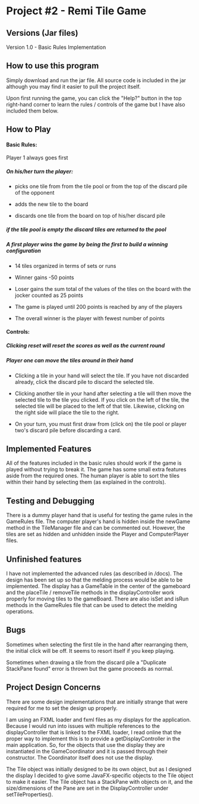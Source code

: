 # Project #2 - Remi Tile Game

## Versions (Jar files)

Version 1.0 - Basic Rules Implementation

## How to use this program
Simply download and run the jar file. All source code is included in the jar
although you may find it easier to pull the project itself.

Upon first running the game, you can click the "Help?" button in the top
right-hand corner to learn the rules / controls of the game but I have also 
included them below.

## How to Play

#### Basic Rules:

Player 1 always goes first
##### On his/her turn the player:
- picks one tile from from the tile pool or from the top of the discard pile of the opponent

- adds the new tile to the board

- discards one tile from the board on top of his/her discard pile

##### if the tile pool is empty the discard tiles are returned to the pool

##### A first player wins the game by being the first to build a winning configuration

- 14 tiles organized in terms of sets or runs

-  Winner gains -50 points

- Loser gains the sum total of the values of the tiles on the board with the jocker counted as 25 points

- The game is played until 200 points is reached by any of the players

- The overall winner is the player with fewest number of points

#### Controls:

##### Clicking reset will reset the scores as well as the current round
##### Player one can move the tiles around in their hand
   - Clicking a tile in your hand will select the tile. If you have not discarded already, click the discard pile
      to discard the selected tile.

   - Clicking another tile in your hand after selecting a tile will then move the selected tile to the tile
      you clicked. If you click on the left of the tile, the selected tile will be placed to the left of that tile.
      Likewise, clicking on the right side will place the tile to the right.

- On your turn, you must first draw from (click on) the tile pool or player two's discard pile before discarding a card.

## Implemented Features

All of the features included in the basic rules should work if the game is 
played without trying to break it. The game has some small extra features aside 
from the required ones. The human player is able to sort the tiles within their hand
by selecting them (as explained in the controls).

## Testing and Debugging

There is a dummy player hand that is useful for testing the game rules in the 
GameRules file. The computer player's hand is hidden inside the newGame method
in the TileManager file and can be commented out. However, the tiles are set 
as hidden and unhidden inside the Player and ComputerPlayer files.

## Unfinished features

I have not implemented the advanced rules (as described in /docs). The design 
has been set up so that the melding process would be able to be implemented.
The display has a GameTable in the center of the gameboard and the placeTile / 
removeTile methods in the displayController work properly for moving tiles to
the gameBoard. There are also isSet and isRun methods in the GameRules file 
that can be used to detect the melding operations.

## Bugs

Sometimes when selecting the first tile in the hand after rearranging them, the 
initial click will be off. It seems to resort itself if you keep playing.

Sometimes when drawing a tile from the discard pile a "Duplicate StackPane found"
error is thrown but the game proceeds as normal.

## Project Design Concerns

There are some design implementations that are initially strange that were required
for me to set the design up properly. 

I am using an FXML loader and fxml files as
my displays for the application. Because I would run into issues with multiple 
references to the displayController that is linked to the FXML loader, I read online 
that the proper way to implement this is to provide a getDisplayController in the 
main application. So, for the objects that use the display they are instantiated 
in the GameCoordinator and it is passed through their constructor. The Coordinator 
itself does not use the display.

The Tile object was initially designed to be its own object, but as I designed the
display I decided to give some JavaFX-specific objects to the Tile object to make it
easier. The Tile object has a StackPane with objects on it, and the size/dimensions 
of the Pane are set in the DisplayController under setTileProperties().
